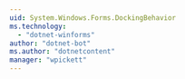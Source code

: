 ```yaml
---
uid: System.Windows.Forms.DockingBehavior
ms.technology: 
  - "dotnet-winforms"
author: "dotnet-bot"
ms.author: "dotnetcontent"
manager: "wpickett"
---
```

